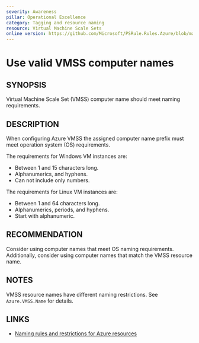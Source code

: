 ```yaml
---
severity: Awareness
pillar: Operational Excellence
category: Tagging and resource naming
resource: Virtual Machine Scale Sets
online version: https://github.com/Microsoft/PSRule.Rules.Azure/blob/main/docs/rules/en/Azure.VMSS.ComputerName.md
---
```


# Use valid VMSS computer names

## SYNOPSIS

Virtual Machine Scale Set (VMSS) computer name should meet naming requirements.

## DESCRIPTION

When configuring Azure VMSS the assigned computer name prefix must meet operation system (OS) requirements.

The requirements for Windows VM instances are:

- Between 1 and 15 characters long.
- Alphanumerics, and hyphens.
- Can not include only numbers.

The requirements for Linux VM instances are:

- Between 1 and 64 characters long.
- Alphanumerics, periods, and hyphens.
- Start with alphanumeric.

## RECOMMENDATION

Consider using computer names that meet OS naming requirements.
Additionally, consider using computer names that match the VMSS resource name.

## NOTES

VMSS resource names have different naming restrictions.
See `Azure.VMSS.Name` for details.

## LINKS

- [Naming rules and restrictions for Azure resources](https://docs.microsoft.com/en-us/azure/azure-resource-manager/management/resource-name-rules)
